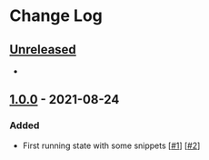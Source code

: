 # Change Log

## [Unreleased]

-

## [1.0.0] - 2021-08-24

### Added

- First running state with some snippets [[#1](https://github.com/mheob/vscode-snippets/pull/1)]
  [[#2](https://github.com/mheob/vscode-snippets/pull/2)]

<!-- [0.0.2]: https://github.com/mheob/vscode-snippets/compare/v0.0.1...v0.0.2 -->

[unreleased]: https://github.com/mheob/vscode-snippets/compare/v1.0.0...HEAD
[1.0.0]: https://github.com/mheob/vscode-snippets/releases/tag/v1.0.0
